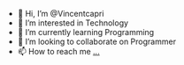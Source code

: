 - 👋 Hi, I’m @Vincentcapri
- 👀 I’m interested in Technology
- 🌱 I’m currently learning Programming
- 💞️ I’m looking to collaborate on Programmer
- 📫 How to reach me [...](https://www.linkedin.com/in/vincent-capri-wijaya-7020861b9)

<!---
Vincentcapri/Vincentcapri is a ✨ special ✨ repository because its `README.md` (this file) appears on your GitHub profile.
You can click the Preview link to take a look at your changes.
--->
